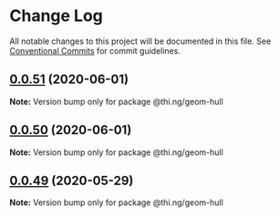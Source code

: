 # Change Log

All notable changes to this project will be documented in this file.
See [Conventional Commits](https://conventionalcommits.org) for commit guidelines.

## [0.0.51](https://github.com/thi-ng/umbrella/compare/@thi.ng/geom-hull@0.0.50...@thi.ng/geom-hull@0.0.51) (2020-06-01)

**Note:** Version bump only for package @thi.ng/geom-hull





## [0.0.50](https://github.com/thi-ng/umbrella/compare/@thi.ng/geom-hull@0.0.49...@thi.ng/geom-hull@0.0.50) (2020-06-01)

**Note:** Version bump only for package @thi.ng/geom-hull





## [0.0.49](https://github.com/thi-ng/umbrella/compare/@thi.ng/geom-hull@0.0.48...@thi.ng/geom-hull@0.0.49) (2020-05-29)

**Note:** Version bump only for package @thi.ng/geom-hull
